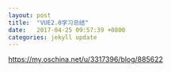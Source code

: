 ```yaml
---
layout: post
title:  "VUE2.0学习总结"
date:   2017-04-25 09:57:39 +0800
categories: jekyll update
---
```

https://my.oschina.net/u/3317396/blog/885622
